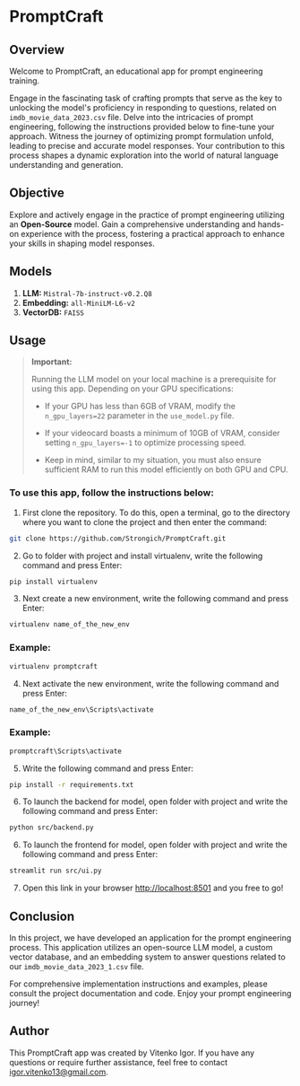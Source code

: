 # PromptCraft

## Overview 
Welcome to PromptCraft, an educational app for prompt engineering training.

Engage in the fascinating task of crafting prompts that serve as the key to unlocking the model's proficiency in responding to questions, related on `imdb_movie_data_2023.csv` file. Delve into the intricacies of prompt engineering, following the instructions provided below to fine-tune your approach. Witness the journey of optimizing prompt formulation unfold, leading to precise and accurate model responses. Your contribution to this process shapes a dynamic exploration into the world of natural language understanding and generation.

## Objective

Explore and actively engage in the practice of prompt engineering utilizing an **Open-Source** model. Gain a comprehensive understanding and hands-on experience with the process, fostering a practical approach to enhance your skills in shaping model responses.

## Models

1. **LLM:** `Mistral-7b-instruct-v0.2.Q8`
2. **Embedding:** `all-MiniLM-L6-v2`
3. **VectorDB:** `FAISS`

## Usage
> **Important:**
>
> Running the LLM model on your local machine is a prerequisite for using this app. Depending on your GPU specifications:
>
> - If your GPU has less than 6GB of VRAM, modify the `n_gpu_layers=22` parameter in the `use_model.py` file.
>
> - If your videocard boasts a minimum of 10GB of VRAM, consider setting `n_gpu_layers=-1` to optimize processing speed.
>
> - Keep in mind, similar to my situation, you must also ensure sufficient RAM to run this model efficiently on both GPU and CPU.

### **To use this app, follow the instructions below:**

1. First clone the repository. To do this, open a terminal, go to the directory where you want to clone the project and then enter the command:
```bash
git clone https://github.com/Strongich/PromptCraft.git
```
2. Go to folder with project and install virtualenv, write the following command and press Enter:
```bash
pip install virtualenv
```
3. Next create a new environment, write the following command and press Enter:
```bash
virtualenv name_of_the_new_env
```
### Example:
```bash
virtualenv promptcraft
```
4. Next activate the new environment, write the following command and press Enter:
```bash
name_of_the_new_env\Scripts\activate
```
### Example:
```bash
promptcraft\Scripts\activate
```
5. Write the following command and press Enter:
 ```bash
pip install -r requirements.txt
```
6. To launch the backend for model, open folder with project and write the following command and press Enter:
```bash
python src/backend.py
```
6. To launch the frontend for model, open folder with project and write the following command and press Enter:
```bash
streamlit run src/ui.py
```
7. Open this link in your browser [http://localhost:8501](http://localhost:8501) and you free to go!

## Conclusion

In this project, we have developed an application for the prompt engineering process. This application utilizes an open-source LLM model, a custom vector database, and an embedding system to answer questions related to our `imdb_movie_data_2023_1.csv` file.

For comprehensive implementation instructions and examples, please consult the project documentation and code. Enjoy your prompt engineering journey!

## Author

This PromptCraft app was created by Vitenko Igor. If you have any questions or require further assistance, feel free to contact igor.vitenko13@gmail.com.


